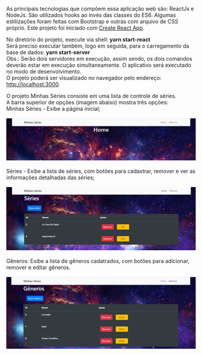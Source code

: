As principais tecnologias que compõem essa aplicação web são: ReactJs e NodeJs. São utilizados hooks ao invés das classes do ES6. Algumas estilizações foram feitas com Bootstrap e outras com arquivo de CSS próprio. 
Este projeto foi iniciado com [Create React App](https://github.com/facebook/create-react-app).

No diretório do projeto, execute via shell: <b>yarn start-react</b><br/>
Será preciso executar também, logo em seguida, para o carregamento da base de dados: <b>yarn start-server</b><br/>
Obs.: Serão dois servidores em execução, assim sendo, os dois comandos deverão estar em execução simultaneamente. 
O aplicativo será executado no modo de desenvolvimento.<br/>
O projeto poderá ser visualizado no navegador pelo endereço: [http://localhost:3000](http://localhost:3000).<br/>

O projeto Minhas Séries consiste em uma lista de controle de séries.<br/>
A barra superior de opções (imagem abaixo) mostra três opções:<br/>
Minhas Séries - Exibe a página inicial;<br/><br/>
<img src="/src/Image/home.png"><br/><br/>
Séries - Exibe a lista de séries, com botões para cadastrar, remover e ver as informações detalhadas das séries;<br/><br/>
<img src="/src/Image/series.png"><br/><br/>
Gêneros: Exibe a lista de gêneros cadatrados, com botões para adicionar, remover e editar gêneros.<br/><br/>
<img src="/src/Image/generos.png"><br/><br/>



















 


